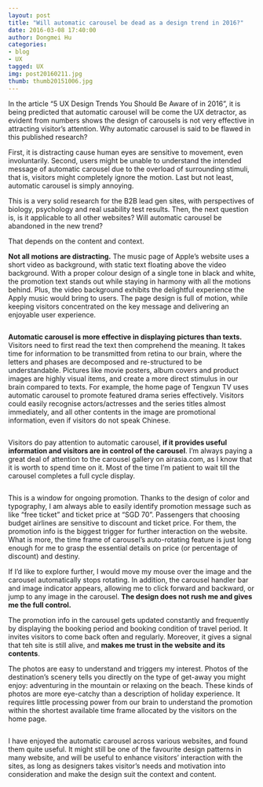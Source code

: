 ```yaml
---
layout: post
title: "Will automatic carousel be dead as a design trend in 2016?"
date: 2016-03-08 17:40:00
author: Dongmei Hu
categories: 
- blog 
- UX
tagged: UX
img: post20160211.jpg
thumb: thumb20151006.jpg
---
```


In the article “5 UX Design Trends You Should Be Aware of in 2016”, it is being predicted that automatic carousel will be come the UX detractor, as evident from numbers shows the design of carousels is not very effective in attracting visitor’s attention. Why automatic carousel is said to be flawed in this published research? <!--more-->

First, it is distracting cause human eyes are sensitive to movement, even involuntarily. Second, users might be unable to understand the intended message of automatic carousel due to the overload of surrounding stimuli, that is, visitors might completely ignore the motion. Last but not least, automatic carousel is simply annoying. 

This is a very solid research for the B2B lead gen sites, with perspectives of biology, psychology and real usability test results. Then, the next question is, is it applicable to all other websites? Will automatic carousel be abandoned in the new trend?

That depends on the content and context.

<b>Not all motions are distracting.</b> The music page of Apple’s website uses a short video as background, with static text floating above the video background. With a proper colour design of a single tone in black and white, the promotion text stands out while staying in harmony with all the motions behind. Plus, the video background exhibits the delightful experience the Apply music would bring to users. The page design is full of motion, while keeping visitors concentrated on the key message and delivering an enjoyable user experience. 
<div class="img_row">
    <img class="col one" src="{{ site.baseurl }}/assets/img/blog/2016-03-08/carousel_1.jpg" alt="" title="Background Video on Apply Music Website"/>    
</div>

<b>Automatic carousel is more effective in displaying pictures than texts.</b> Visitors need to first read the text then comprehend the meaning. It takes time for information to be transmitted from retina to our brain, where the letters and phases are decomposed and re-structured to be understandable. Pictures like movie posters, album covers and product images are highly visual items, and create a more direct stimulus in our brain compared to texts. For example, the home page of Tengxun TV uses automatic carousel to promote featured drama series effectively. Visitors could easily recognise actors/actresses and the series titles almost immediately, and all other contents in the image are promotional information, even if visitors do not speak Chinese. 

<div class="img_row">
    <img class="col one" src="{{ site.baseurl }}/assets/img/blog/2016-03-08/carousel_2.jpg" alt="" title="Automatic Carousel on Tengxu TV Website Home Page"/>    
</div>

Visitors do pay attention to automatic carousel, <b>if it provides useful information and visitors are in control of the carousel</b>. I’m always paying a great deal of attention to the carousel gallery on airasia.com, as I know that it is worth to spend time on it. Most of the time I’m patient to wait till the carousel completes a full cycle display. 

<div class="img_row">
    <img class="col one" src="{{ site.baseurl }}/assets/img/blog/2016-03-08/carousel_3.jpg" alt="" title="Automatic Carousel on Airasia Airline Website Home Page"/>    
</div>

This is a window for ongoing promotion. Thanks to the design of color and typography, I am always able to easily identify promotion message such as like “free ticket” and ticket price at “SGD 70”. Passengers that choosing budget airlines are sensitive to discount and ticket price. For them, the promotion info is the biggest trigger for further interaction on the website. What is more, the time frame of carousel’s auto-rotating feature is just long enough for me to grasp the essential details on price (or percentage of discount) and destiny.

If I’d like to explore further, I would move my mouse over the image and the carousel automatically stops rotating. In addition, the carousel handler bar and image indicator appears, allowing me to click forward and backward, or jump to any image in the carousel. <b>The design does not rush me and gives me the full control.</b>

The promotion info in the carousel gets updated constantly and frequently by displaying the booking period and booking condition of travel period. It invites visitors to come back often and regularly. Moreover, it gives a signal that teh site is still alive, and <b>makes me trust in the website and its contents</b>. 

The photos are easy to understand and triggers my interest. Photos of the destination’s scenery tells you directly on the type of get-away you might enjoy: adventuring in the mountain or relaxing on the beach. These kinds of photos are more eye-catchy than a description of holiday experience. It requires little processing power from our brain to understand the promotion within the shortest available time frame allocated by the visitors on the home page. 

<div class="img_row">
    <img class="col one" src="{{ site.baseurl }}/assets/img/blog/2016-03-08/carousel_4.jpg" alt="" title="Photo of scenary in Nanning in the carousel on Tiger Airline Website"/>    
</div>
<div class="img_row">
    <img class="col one" src="{{ site.baseurl }}/assets/img/blog/2016-03-08/carousel_5.jpg" alt="" title="Photo of scenary in Phuket in the carousel on Tiger Airline Website"/>    
</div>

I have enjoyed the automatic carousel across various websites, and found them quite useful. It might still be one of the favourite design patterns in many website, and will be useful to enhance visitors’ interaction with the sites, as long as designers takes visitor’s needs and motivation into consideration and make the design suit the context and content.
